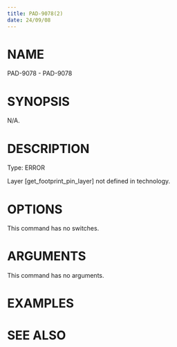 ```yaml
---
title: PAD-9078(2)
date: 24/09/08
---
```


# NAME

PAD-9078 - PAD-9078

# SYNOPSIS

N/A.

# DESCRIPTION

Type: ERROR

Layer [get_footprint_pin_layer] not defined in technology.

# OPTIONS

This command has no switches.

# ARGUMENTS

This command has no arguments.

# EXAMPLES

# SEE ALSO
